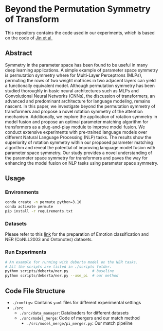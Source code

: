 # Beyond the Permutation Symmetry of Transform
This repository contains the code used in our experiments, which is based on the code of [Jin et al.](https://github.com/bloomberg/dataless-model-merging)

## Abstract
Symmetry in the parameter space has been found to be useful in many deep learning applications.
A simple example of parameter space symmetry is permutation symmetry where for Multi-Layer Perceptrons (MLPs), permuting the rows of two weight matrices in two adjacent layers can yield a functionally equivalent model. 
Although permutation symmetry has been studied thoroughly in basic neural architectures such as MLPs and Convolutional Neural Networks (CNNs), the discussion of transformers, an advanced and predominant architecture for language modeling, remains nascent.
In this paper, we investigate beyond the permutation symmetry of transformers and propose a novel rotation symmetry of the attention mechanism.
Additionally, we explore the application of rotation symmetry in model fusion and propose an optimal parameter matching algorithm for transformers as a plug-and-play module to improve model fusion.
We conduct extensive experiments with pre-trained language models over different Natural Language Processing (NLP) tasks.
The results show the superiority of rotation symmetry within our proposed parameter matching algorithm and reveal the potential of improving language model fusion with parameter space symmetry.
Our study provides a novel understanding of the parameter space symmetry for transformers and paves the way for enhancing the model fusion on NLP tasks using parameter space symmetry.

## Usage
### Environments
```bash
conda create -n permute python=3.10
conda activate permute
pip install -r requirements.txt
```
### Datasets
Please refer to this [link](https://github.com/bloomberg/dataless-model-merging) for the preparation of Emotion classification and NER (CoNLL2003 and Ontonotes) datasets. 

### Run Experiments
```bash
# An example for running with deberta model on the NER tasks. 
# All the scripts are listed in ./scripts folder. 
python scripts/deberta/ner.py           # baseline
python scripts/deberta/ner.py --use_pi  # our method
```

## Code File Structure

+ `./configs`: Contains `yaml` files for different experimental settings
+ `./src`  
    + `./src/data_manager`: Dataloaders for different datasets
    + `./src/model_merge`: Code of mergers and our match method  
        + `./src/model_merge/pi_merger.py`: Our match pipeline

